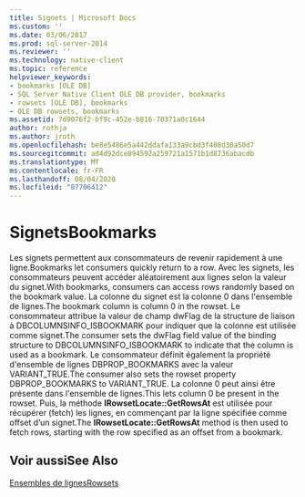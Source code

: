 ```yaml
---
title: Signets | Microsoft Docs
ms.custom: ''
ms.date: 03/06/2017
ms.prod: sql-server-2014
ms.reviewer: ''
ms.technology: native-client
ms.topic: reference
helpviewer_keywords:
- bookmarks [OLE DB]
- SQL Server Native Client OLE DB provider, bookmarks
- rowsets [OLE DB], bookmarks
- OLE DB rowsets, bookmarks
ms.assetid: 7d9076f2-bf9c-452e-b816-70371a0c1644
author: rothja
ms.author: jroth
ms.openlocfilehash: be8e5486e5a442ddafa133a9cbd3f408d30a50d7
ms.sourcegitcommit: ad4d92dce894592a259721a1571b1d8736abacdb
ms.translationtype: MT
ms.contentlocale: fr-FR
ms.lasthandoff: 08/04/2020
ms.locfileid: "87706412"
---
```

# <a name="bookmarks"></a><span data-ttu-id="ca90f-102">Signets</span><span class="sxs-lookup"><span data-stu-id="ca90f-102">Bookmarks</span></span>
  <span data-ttu-id="ca90f-103">Les signets permettent aux consommateurs de revenir rapidement à une ligne.</span><span class="sxs-lookup"><span data-stu-id="ca90f-103">Bookmarks let consumers quickly return to a row.</span></span> <span data-ttu-id="ca90f-104">Avec les signets, les consommateurs peuvent accéder aléatoirement aux lignes selon la valeur du signet.</span><span class="sxs-lookup"><span data-stu-id="ca90f-104">With bookmarks, consumers can access rows randomly based on the bookmark value.</span></span> <span data-ttu-id="ca90f-105">La colonne du signet est la colonne 0 dans l'ensemble de lignes.</span><span class="sxs-lookup"><span data-stu-id="ca90f-105">The bookmark column is column 0 in the rowset.</span></span> <span data-ttu-id="ca90f-106">Le consommateur attribue la valeur de champ dwFlag de la structure de liaison à DBCOLUMNSINFO_ISBOOKMARK pour indiquer que la colonne est utilisée comme signet.</span><span class="sxs-lookup"><span data-stu-id="ca90f-106">The consumer sets the dwFlag field value of the binding structure to DBCOLUMNSINFO_ISBOOKMARK to indicate that the column is used as a bookmark.</span></span> <span data-ttu-id="ca90f-107">Le consommateur définit également la propriété d'ensemble de lignes DBPROP_BOOKMARKS avec la valeur VARIANT_TRUE.</span><span class="sxs-lookup"><span data-stu-id="ca90f-107">The consumer also sets the rowset property DBPROP_BOOKMARKS to VARIANT_TRUE.</span></span> <span data-ttu-id="ca90f-108">La colonne 0 peut ainsi être présente dans l'ensemble de lignes.</span><span class="sxs-lookup"><span data-stu-id="ca90f-108">This lets column 0 be present in the rowset.</span></span> <span data-ttu-id="ca90f-109">Puis, la méthode **IRowsetLocate::GetRowsAt** est utilisée pour récupérer (fetch) les lignes, en commençant par la ligne spécifiée comme offset d’un signet.</span><span class="sxs-lookup"><span data-stu-id="ca90f-109">The **IRowsetLocate::GetRowsAt** method is then used to fetch rows, starting with the row specified as an offset from a bookmark.</span></span>  
  
## <a name="see-also"></a><span data-ttu-id="ca90f-110">Voir aussi</span><span class="sxs-lookup"><span data-stu-id="ca90f-110">See Also</span></span>  
 [<span data-ttu-id="ca90f-111">Ensembles de lignes</span><span class="sxs-lookup"><span data-stu-id="ca90f-111">Rowsets</span></span>](rowsets.md)  
  
  
